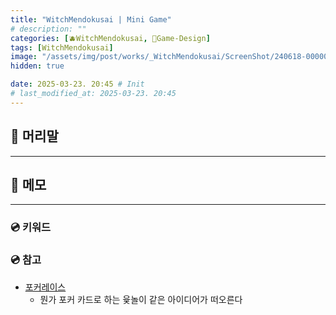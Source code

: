 ```yaml
---
title: "WitchMendokusai | Mini Game"
# description: ""
categories: [🫐WitchMendokusai, 🥑Game-Design]
tags: [WitchMendokusai]
image: "/assets/img/post/works/_WitchMendokusai/ScreenShot/240618-000000.png"
hidden: true

date: 2025-03-23. 20:45 # Init
# last_modified_at: 2025-03-23. 20:45
---
```


## 📀 머리말

---

## 📀 메모

---

### 💿 키워드

### 💿 참고

- [포커레이스](https://x.com/DopamineClip/status/1849355528272851334)
  - 뭔가 포커 카드로 하는 윷놀이 같은 아이디어가 떠오른다
